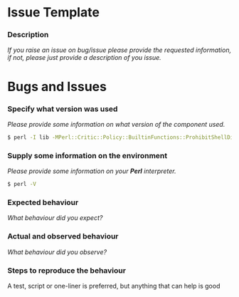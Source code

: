 # Issue Template

### Description

_If you raise an issue on bug/issue please provide the requested information, if not, please just provide a description of you issue._

# Bugs and Issues

### Specify what version was used

_Please provide some information on what version of the component used._

```bash
$ perl -I lib -MPerl::Critic::Policy::BuiltinFunctions::ProhibitShellDispatch -e 'print "$Perl::Critic::Policy::BuiltinFunctions::ProhibitShellDispatch::VERSION\n"'
```

### Supply some information on the environment

_Please provide some information on your **Perl** interpreter._

```bash
$ perl -V
```

### Expected behaviour

_What behaviour did you expect?_

### Actual and observed behaviour

_What behaviour did you observe?_

### Steps to reproduce the behaviour

A test, script or one-liner is preferred, but anything that can help is good
